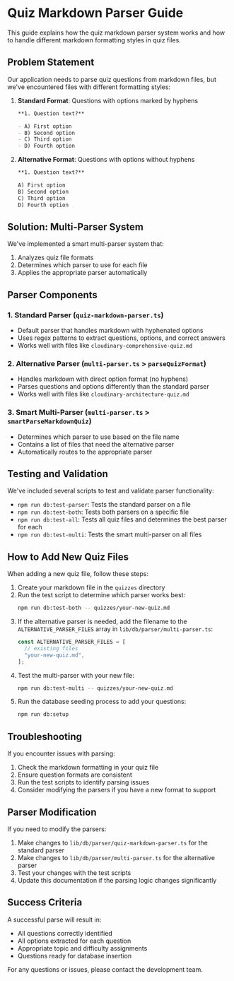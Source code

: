 # Quiz Markdown Parser Guide

This guide explains how the quiz markdown parser system works and how to handle different markdown formatting styles in quiz files.

## Problem Statement

Our application needs to parse quiz questions from markdown files, but we've encountered files with different formatting styles:

1. **Standard Format**: Questions with options marked by hyphens

   ```markdown
   **1. Question text?**

   - A) First option
   - B) Second option
   - C) Third option
   - D) Fourth option
   ```

2. **Alternative Format**: Questions with options without hyphens

   ```markdown
   **1. Question text?**

   A) First option
   B) Second option
   C) Third option
   D) Fourth option
   ```

## Solution: Multi-Parser System

We've implemented a smart multi-parser system that:

1. Analyzes quiz file formats
2. Determines which parser to use for each file
3. Applies the appropriate parser automatically

## Parser Components

### 1. Standard Parser (`quiz-markdown-parser.ts`)

- Default parser that handles markdown with hyphenated options
- Uses regex patterns to extract questions, options, and correct answers
- Works well with files like `cloudinary-comprehensive-quiz.md`

### 2. Alternative Parser (`multi-parser.ts` > `parseQuizFormat`)

- Handles markdown with direct option format (no hyphens)
- Parses questions and options differently than the standard parser
- Works well with files like `cloudinary-architecture-quiz.md`

### 3. Smart Multi-Parser (`multi-parser.ts` > `smartParseMarkdownQuiz`)

- Determines which parser to use based on the file name
- Contains a list of files that need the alternative parser
- Automatically routes to the appropriate parser

## Testing and Validation

We've included several scripts to test and validate parser functionality:

- `npm run db:test-parser`: Tests the standard parser on a file
- `npm run db:test-both`: Tests both parsers on a specific file
- `npm run db:test-all`: Tests all quiz files and determines the best parser for each
- `npm run db:test-multi`: Tests the smart multi-parser on all files

## How to Add New Quiz Files

When adding a new quiz file, follow these steps:

1. Create your markdown file in the `quizzes` directory
2. Run the test script to determine which parser works best:
   ```bash
   npm run db:test-both -- quizzes/your-new-quiz.md
   ```
3. If the alternative parser is needed, add the filename to the `ALTERNATIVE_PARSER_FILES` array in `lib/db/parser/multi-parser.ts`:
   ```typescript
   const ALTERNATIVE_PARSER_FILES = [
     // existing files
     "your-new-quiz.md",
   ];
   ```
4. Test the multi-parser with your new file:
   ```bash
   npm run db:test-multi -- quizzes/your-new-quiz.md
   ```
5. Run the database seeding process to add your questions:
   ```bash
   npm run db:setup
   ```

## Troubleshooting

If you encounter issues with parsing:

1. Check the markdown formatting in your quiz file
2. Ensure question formats are consistent
3. Run the test scripts to identify parsing issues
4. Consider modifying the parsers if you have a new format to support

## Parser Modification

If you need to modify the parsers:

1. Make changes to `lib/db/parser/quiz-markdown-parser.ts` for the standard parser
2. Make changes to `lib/db/parser/multi-parser.ts` for the alternative parser
3. Test your changes with the test scripts
4. Update this documentation if the parsing logic changes significantly

## Success Criteria

A successful parse will result in:

- All questions correctly identified
- All options extracted for each question
- Appropriate topic and difficulty assignments
- Questions ready for database insertion

For any questions or issues, please contact the development team.

